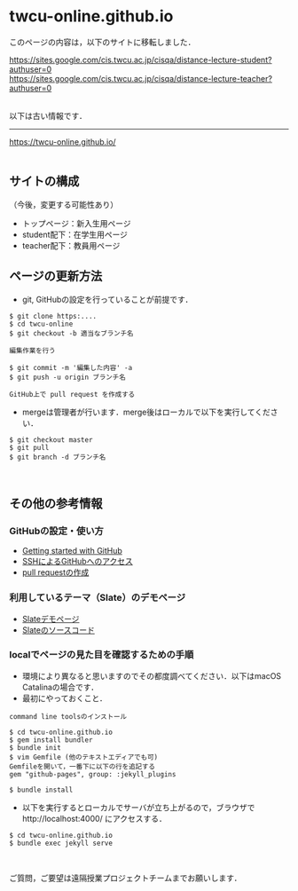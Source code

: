 # twcu-online.github.io

このページの内容は，以下のサイトに移転しました．

https://sites.google.com/cis.twcu.ac.jp/cisqa/distance-lecture-student?authuser=0  
https://sites.google.com/cis.twcu.ac.jp/cisqa/distance-lecture-teacher?authuser=0

<br />
以下は古い情報です．
<hr>

https://twcu-online.github.io/
<br />
<br />

## サイトの構成

（今後，変更する可能性あり）

- トップページ：新入生用ページ  
- student配下：在学生用ページ  
- teacher配下：教員用ページ

## ページの更新方法

- git, GitHubの設定を行っていることが前提です．  
```
$ git clone https:....
$ cd twcu-online
$ git checkout -b 適当なブランチ名

編集作業を行う

$ git commit -m '編集した内容' -a
$ git push -u origin ブランチ名

GitHub上で pull request を作成する
```

- mergeは管理者が行います．merge後はローカルで以下を実行してください．
```
$ git checkout master
$ git pull
$ git branch -d ブランチ名
```
<br />

## その他の参考情報

### GitHubの設定・使い方

- [Getting started with GitHub](https://help.github.com/en/github/getting-started-with-github)  
- [SSHによるGitHubへのアクセス](https://help.github.com/en/github/authenticating-to-github/connecting-to-github-with-ssh)  
- [pull requestの作成](https://help.github.com/en/github/collaborating-with-issues-and-pull-requests/about-pull-requests)

### 利用しているテーマ（Slate）のデモページ

- [Slateデモページ](https://pages-themes.github.io/slate/)  
- [Slateのソースコード](https://github.com/pages-themes/slate)

### localでページの見た目を確認するための手順

- 環境により異なると思いますのでその都度調べてください．以下はmacOS Catalinaの場合です．  
- 最初にやっておくこと．  
```
command line toolsのインストール

$ cd twcu-online.github.io
$ gem install bundler
$ bundle init
$ vim Gemfile (他のテキストエディアでも可)
Gemfileを開いて，一番下に以下の行を追記する
gem "github-pages", group: :jekyll_plugins

$ bundle install
```

- 以下を実行するとローカルでサーバが立ち上がるので，ブラウザでhttp://localhost:4000/ にアクセスする．  
```
$ cd twcu-online.github.io
$ bundle exec jekyll serve
```
<br />

ご質問，ご要望は遠隔授業プロジェクトチームまでお願いします．
